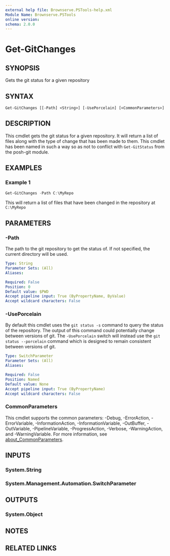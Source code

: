 ```yaml
---
external help file: Brownserve.PSTools-help.xml
Module Name: Brownserve.PSTools
online version:
schema: 2.0.0
---
```


# Get-GitChanges

## SYNOPSIS

Gets the git status for a given repository

## SYNTAX

```text
Get-GitChanges [[-Path] <String>] [-UsePorcelain] [<CommonParameters>]
```

## DESCRIPTION

This cmdlet gets the git status for a given repository. It will return a list of files along with the type of change that has been made to them.
This cmdlet has been named in such a way so as not to conflict with `Get-GitStatus` from the posh-git module.

## EXAMPLES

### Example 1

```powershell
Get-GitChanges -Path C:\MyRepo
```

This will return a list of files that have been changed in the repository at `C:\MyRepo`

## PARAMETERS

### -Path

The path to the git repository to get the status of. If not specified, the current directory will be used.

```yaml
Type: String
Parameter Sets: (All)
Aliases:

Required: False
Position: 0
Default value: $PWD
Accept pipeline input: True (ByPropertyName, ByValue)
Accept wildcard characters: False
```

### -UsePorcelain

By default this cmdlet uses the `git status -s` command to query the status of the repository. The output of this command could potentially change between versions of git. The `-UsePorcelain` switch will instead use the `git status --porcelain` command which is designed to remain consistent between versions of git.

```yaml
Type: SwitchParameter
Parameter Sets: (All)
Aliases:

Required: False
Position: Named
Default value: None
Accept pipeline input: True (ByPropertyName)
Accept wildcard characters: False
```

### CommonParameters

This cmdlet supports the common parameters: -Debug, -ErrorAction, -ErrorVariable, -InformationAction, -InformationVariable, -OutBuffer, -OutVariable, -PipelineVariable, -ProgressAction, -Verbose, -WarningAction, and -WarningVariable. For more information, see [about_CommonParameters](http://go.microsoft.com/fwlink/?LinkID=113216).

## INPUTS

### System.String

### System.Management.Automation.SwitchParameter

## OUTPUTS

### System.Object

## NOTES

## RELATED LINKS
